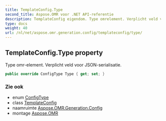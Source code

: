 ```yaml
---
title: TemplateConfig.Type
second_title: Aspose.OMR voor .NET API-referentie
description: TemplateConfig eigendom. Type omrelement. Verplicht veld voor JSONserialisatie.
type: docs
weight: 40
url: /nl/net/aspose.omr.generation.config/templateconfig/type/
---
```

## TemplateConfig.Type property

Type omr-element. Verplicht veld voor JSON-serialisatie.

```csharp
public override ConfigType Type { get; set; }
```

### Zie ook

* enum [ConfigType](../../../aspose.omr.generation.config.enums/configtype/)
* class [TemplateConfig](../)
* naamruimte [Aspose.OMR.Generation.Config](../../templateconfig/)
* montage [Aspose.OMR](../../../)


